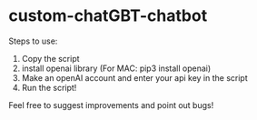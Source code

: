# custom-chatGBT-chatbot
Steps to use:
1) Copy the script
2) install openai library (For MAC: pip3 install openai)
3) Make an openAI account and enter your api key in the script
4) Run the script! 
 
Feel free to suggest improvements and point out bugs!
